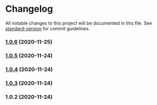# Changelog

All notable changes to this project will be documented in this file. See [standard-version](https://github.com/conventional-changelog/standard-version) for commit guidelines.

### [1.0.6](https://gitlab.com/phi2039/org-explorer/compare/v1.0.5...v1.0.6) (2020-11-25)

### [1.0.5](https://gitlab.com/phi2039/org-explorer/compare/v1.0.4...v1.0.5) (2020-11-24)

### [1.0.4](https://gitlab.com/phi2039/org-explorer/compare/v1.0.3...v1.0.4) (2020-11-24)

### [1.0.3](https://gitlab.com/phi2039/org-explorer/compare/v1.0.2...v1.0.3) (2020-11-24)

### 1.0.2 (2020-11-24)
